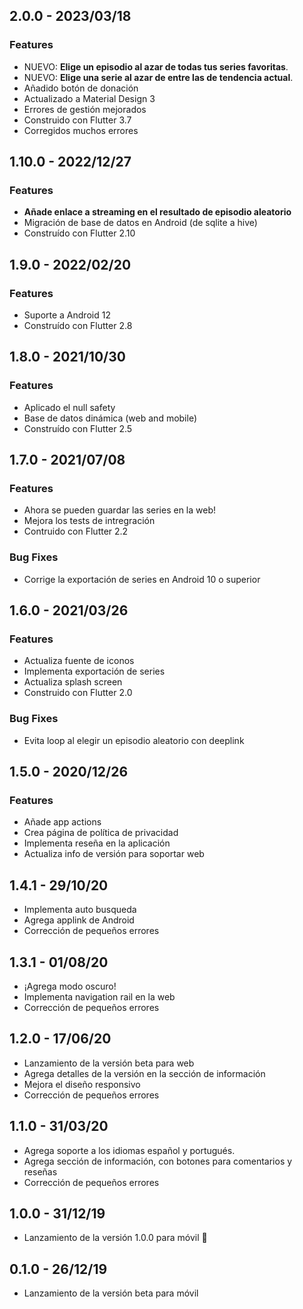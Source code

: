 ## 2.0.0 - 2023/03/18

### Features

* NUEVO: **Elige un episodio al azar de todas tus series favoritas**.
* NUEVO: **Elige una serie al azar de entre las de tendencia actual**.
* Añadido botón de donación
* Actualizado a Material Design 3
* Errores de gestión mejorados
* Construido con Flutter 3.7
* Corregidos muchos errores

## 1.10.0 - 2022/12/27

### Features

* **Añade enlace a streaming en el resultado de episodio aleatorio**
* Migración de base de datos en Android (de sqlite a hive)
* Construído con Flutter 2.10

## 1.9.0 - 2022/02/20

### Features

* Suporte a Android 12
* Construído con Flutter 2.8

## 1.8.0 - 2021/10/30

### Features

* Aplicado el null safety
* Base de datos dinámica (web and mobile)
* Construído con Flutter 2.5

## 1.7.0 - 2021/07/08

### Features

* Ahora se pueden guardar las series en la web!
* Mejora los tests de intregración
* Contruido con Flutter 2.2

### Bug Fixes

* Corrige la exportación de series en Android 10 o superior

## 1.6.0 - 2021/03/26

### Features

* Actualiza fuente de iconos
* Implementa exportación de series
* Actualiza splash screen
* Construido con Flutter 2.0

### Bug Fixes

* Evita loop al elegir un episodio aleatorio con deeplink

## 1.5.0 - 2020/12/26

### Features

* Añade app actions
* Crea página de política de privacidad
* Implementa reseña en la aplicación
* Actualiza info de versión para soportar web

## 1.4.1 - 29/10/20

* Implementa auto busqueda
* Agrega applink de Android
* Corrección de pequeños errores

## 1.3.1 - 01/08/20

* ¡Agrega modo oscuro!
* Implementa navigation rail en la web
* Corrección de pequeños errores

## 1.2.0 - 17/06/20

* Lanzamiento de la versión beta para web
* Agrega detalles de la versión en la sección de información
* Mejora el diseño responsivo
* Corrección de pequeños errores

## 1.1.0 - 31/03/20

* Agrega soporte a los idiomas español y portugués.
* Agrega sección de información, con botones para comentarios y reseñas
* Corrección de pequeños errores

## 1.0.0 - 31/12/19

* Lanzamiento de la versión 1.0.0 para móvil 🚀

## 0.1.0 - 26/12/19

* Lanzamiento de la versión beta para móvil
